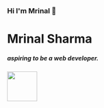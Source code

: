 ### Hi I'm Mrinal 👋

<h1>Mrinal Sharma</h1>

<h5>aspiring to be a web developer.</h5>

<img src="https://www.xhtmljunction.com/blog/wp-content/uploads/2018/02/html5-css3.png" height="70px"></img>
